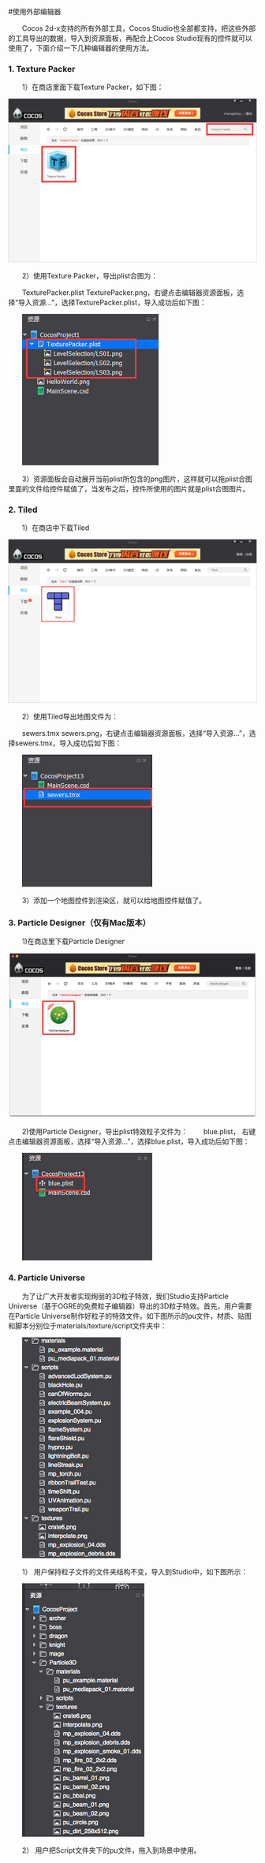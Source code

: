 #使用外部编辑器

&emsp;&emsp;Cocos 2d-x支持的所有外部工具，Cocos Studio也全部都支持，把这些外部的工具导出的数据，导入到资源面板，再配合上Cocos Studio现有的控件就可以使用了，下面介绍一下几种编辑器的使用方法。

### 1. Texture Packer

&emsp;&emsp;1）在商店里面下载Texture Packer，如下图：

![image](res/image0001.png)

&emsp;&emsp;2）使用Texture Packer，导出plist合图为：

&emsp;&emsp;TexturePacker.plist TexturePacker.png，右键点击编辑器资源面板，选择“导入资源…”，选择TexturePacker.plist，导入成功后如下图：

&emsp;&emsp;![image](res/image0002.png)
 
&emsp;&emsp;3）资源面板会自动展开当前plist所包含的png图片，这样就可以拖plist合图里面的文件给控件赋值了，当发布之后，控件所使用的图片就是plist合图图片。

### 2. Tiled

&emsp;&emsp;1）在商店中下载Tiled

![image](res/image0003.png)
 
&emsp;&emsp;2）使用Tiled导出地图文件为：

&emsp;&emsp;sewers.tmx sewers.png，右键点击编辑器资源面板，选择“导入资源…”，选择sewers.tmx，导入成功后如下图：

&emsp;&emsp;![image](res/image0004.png)

&emsp;&emsp;3）添加一个地图控件到渲染区，就可以给地图控件赋值了。

### 3. Particle Designer（仅有Mac版本）

&emsp;&emsp;1)在商店里下载Particle Designer

![image](res/image0005.png)

&emsp;&emsp;2)使用Particle Designer，导出plist特效粒子文件为：
&emsp;&emsp;blue.plist， 右键点击编辑器资源面板，选择“导入资源…”，选择blue.plist，导入成功后如下图：

&emsp;&emsp;![image](res/image0006.png)

### 4. Particle Universe

&emsp;&emsp;为了让广大开发者实现绚丽的3D粒子特效，我们Studio支持Particle Universe（基于OGRE的免费粒子编辑器）导出的3D粒子特效。首先，用户需要在Particle Universe制作好粒子的特效文件。如下图所示的pu文件，材质、贴图和脚本分别位于materials/texture/script文件夹中：

&emsp;&emsp;![image](res/image0007.png)

&emsp;&emsp;1）	用户保持粒子文件的文件夹结构不变，导入到Studio中，如下图所示：

&emsp;&emsp;![image](res/image0008.png)
 
&emsp;&emsp;2）	用户把Script文件夹下的pu文件，拖入到场景中使用。

